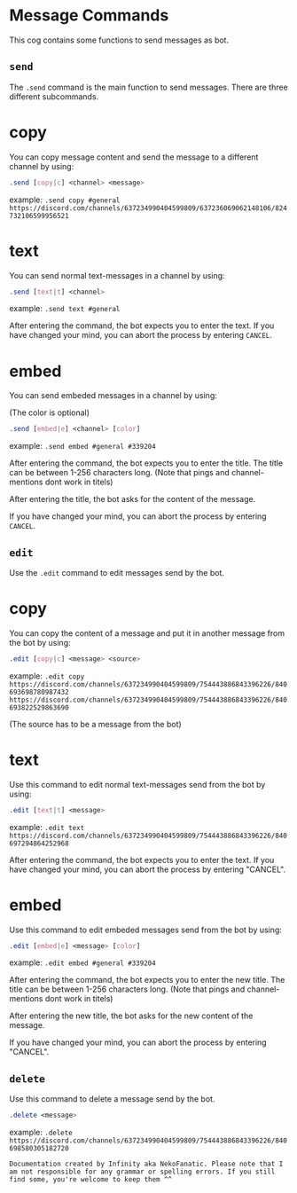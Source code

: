 # Message Commands

This cog contains some functions to send messages as bot.

## `send`
The `.send` command is the main function to send messages. There are three different subcommands.

# copy
You can copy message content and send the message to a different channel by using:

```css
.send [copy|c] <channel> <message>
```
example:
`.send copy #general https://discord.com/channels/637234990404599809/637236069062148106/824732106599956521`

# text
You can send normal text-messages in a channel by using:

```css
.send [text|t] <channel>
```
example:
`.send text #general`

After entering the command, the bot expects you to enter the text. If you have changed your mind, you can abort the process by entering `CANCEL`.

# embed
You can send embeded messages in a channel by using:

(The color is optional)
```css
.send [embed|e] <channel> [color]
```
example:
`.send embed #general #339204`

After entering the command, the bot expects you to enter the title. The title can be between 1-256 
characters long. (Note that pings and channel-mentions dont work in titels)

After entering the title, the bot asks for the content of the message.

If you have changed your mind, you can abort the process by entering `CANCEL`.

## `edit`
Use the `.edit` command to edit messages send by the bot.

# copy
You can copy the content of a message and put it in another message from the bot by using:

```css
.edit [copy|c] <message> <source>
```

example:
`.edit copy https://discord.com/channels/637234990404599809/754443886843396226/840693698780987432 https://discord.com/channels/637234990404599809/754443886843396226/840693822529863690`

(The source has to be a message from the bot)

# text
Use this command to edit normal text-messages send from the bot by using:

```css
.edit [text|t] <message>
```

example:
`.edit text https://discord.com/channels/637234990404599809/754443886843396226/840697294864252968`

After entering the command, the bot expects you to enter the text. If you have changed your mind, you can abort the process by entering "CANCEL".

# embed
Use this command to edit embeded messages send from the bot by using:

```css
.edit [embed|e] <message> [color]
```

example:
`.edit embed #general #339204`

After entering the command, the bot expects you to enter the new title. The title can be between 1-256 
characters long. (Note that pings and channel-mentions dont work in titels)

After entering the new title, the bot asks for the new content of the message.

If you have changed your mind, you can abort the process by entering "CANCEL".

## `delete`
Use this command to delete a message send by the bot.

```css
.delete <message>
```

example:
`.delete https://discord.com/channels/637234990404599809/754443886843396226/840698580305182720`







```
Documentation created by Infinity aka NekoFanatic. Please note that I am not responsible for any grammar or spelling errors. If you still find some, you're welcome to keep them ^^
```
